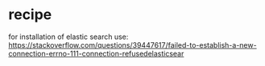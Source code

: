 # recipe


for installation of elastic search use:
 https://stackoverflow.com/questions/39447617/failed-to-establish-a-new-connection-errno-111-connection-refusedelasticsear

